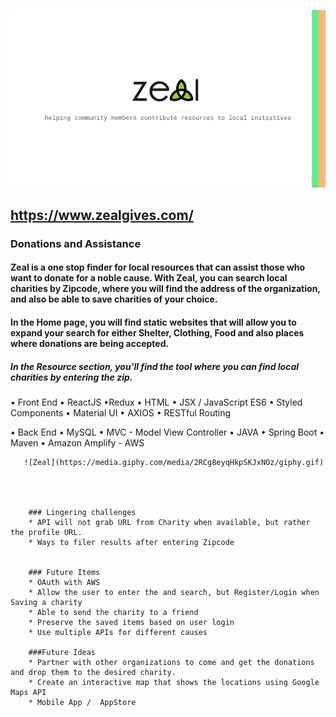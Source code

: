 
![zeal](zeal.png)

## https://www.zealgives.com/


### Donations and Assistance 

#### Zeal is a one stop finder for local resources that can assist those who want to donate for a noble cause.  With Zeal, you can search local charities by Zipcode, where you will find the address of the organization, and also be able to save charities of your choice.  

#### In the Home page, you will find static websites that will allow you to expand your search for either Shelter, Clothing, Food and also places where donations are being accepted. 

##### In the Resource section, you'll find the tool where you can find local charities by entering the zip. 

• Front End
        • ReactJS  •Redux • HTML • JSX / JavaScript ES6
        • Styled Components • Material UI • AXIOS 
        • RESTful Routing   

• Back End
        • MySQL   • MVC - Model View Controller   • JAVA
        • Spring Boot   • Maven 
        • Amazon Amplify - AWS 

       ![Zeal](https://media.giphy.com/media/2RCg8eyqHkpSKJxNOz/giphy.gif)
       



        ### Lingering challenges
        * API will not grab URL from Charity when available, but rather the profile URL. 
        * Ways to filer results after entering Zipcode
        

        ### Future Items
        * OAuth with AWS
        * Allow the user to enter the and search, but Register/Login when Saving a charity
        * Able to send the charity to a friend
        * Preserve the saved items based on user login
        * Use multiple APIs for different causes

        ###Future Ideas
        * Partner with other organizations to come and get the donations and drop them to the desired charity. 
        * Create an interactive map that shows the locations using Google Maps API
        * Mobile App /  AppStore 

        
